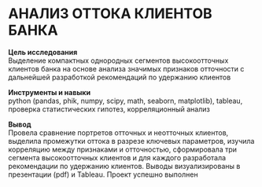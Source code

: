 # АНАЛИЗ ОТТОКА КЛИЕНТОВ БАНКА

**Цель исследования** \
Выделение компактных однородных сегментов высокоотточных клиентов банка на основе анализа значимых признаков отточности с дальнейшей разработкой рекомендаций по удержанию клиентов

**Инструменты и навыки** \
python (pandas, phik, numpy, scipy, math, seaborn, matplotlib), tableau, проверка статистических гипотез, корреляционный анализ

**Вывод** \
Провела сравнение портретов отточных и неотточных клиентов, выделила промежутки оттока в разрезе ключевых параметров, изучила корреляцию между признаками и отточностью, сформировала три сегмента высокоотточных клиентов и для каждого разработала рекомендации по удержанию клиентов. Выводы визуализированы в презентации (pdf) и Tableau. Проект успешно выполнен
